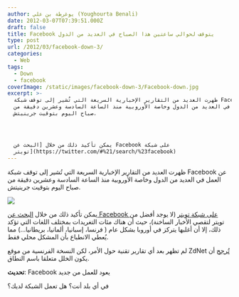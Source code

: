 ```yaml
---
author: يوغرطة بن علي (Youghourta Benali)
date: 2012-03-07T07:39:51.000Z
draft: false
title: Facebook يتوقف لحوالي ساعتين هذا الصباح في العديد من الدول
type: post
url: /2012/03/facebook-down-3/
categories:
  - Web
tags:
  - Down
  - facebook
coverImage: /static/images/facebook-down-3/Facebook-down.jpg
excerpt: >-
  ظهرت العديد من التقارير الإخبارية السريعة التي تُشير إلى توقف شبكة Facebook عن
  العمل في العديد من الدول وخاصة الأوروبية منذ الساعة السادسة وعشرين دقيقة من
  صباح اليوم بتوقيت جرينيتش.




  يمكن تأكيد ذلك من خلال [البحث عن Facebook على شبكة
  تويتر](https://twitter.com/#%21/search/%23facebook)
---
```

ظهرت العديد من التقارير الإخبارية السريعة التي تُشير إلى توقف شبكة Facebook عن العمل في العديد من الدول وخاصة الأوروبية منذ الساعة السادسة وعشرين دقيقة من صباح اليوم بتوقيت جرينيتش.

![](/static/images/facebook-down-3/Facebook-down.jpg)

يمكن تأكيد ذلك من خلال [البحث عن Facebook على شبكة تويتر](https://twitter.com/#%21/search/%23facebook) (لا يوجد أفضل من تويتر لتقصي الأخبار الساخنة)، حيث أن هناك مئات التغريدات بمختلف اللغات التي تؤكد ذلك، إلا أن أغلبها يتركز في أوروبا بشكل عام ( فرنسا، إسبانيا، ألمانيا، بريطانيا...) مما يُعطي الانطباع بأن المشكل محلي فقط.

لم تظهر بعد أي تقارير تقنية حول الأمر، لكن النسخة الفرنسية من موقع ZdNet [تُرجح](http://www.zdnet.fr/blogs/infra-net/panne-geante-de-facebook-ce-matin-un-incident-lie-au-dns-39769358.htm) أن يكون الخلل متعلقا باسم النطاق.

**تحديث**: Facebook يعود للعمل من جديد

في أي بلد أنت؟ هل تعمل الشبكة لديك؟
